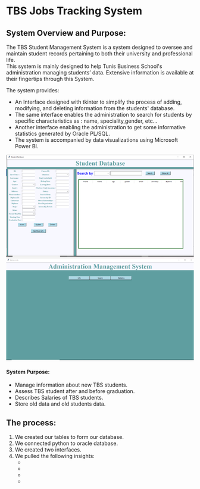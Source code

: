 <H1>TBS Jobs Tracking System </H1>
<h2>System Overview and Purpose:</h2>
<p>The TBS Student Management System is a system designed to oversee and maintain student records pertaining to both their university and professional life. 
<br>
This system is mainly designed to help Tunis Business School's administration 
managing students’ data. Extensive information is available at their 
fingertips through this System.

The system provides:
<ul>
  <li>An Interface designed with tkinter to simplify the process of adding, modifying, and deleting information from the students' database.</li>
  <li>The same interface enables the administration to search for students by specific characteristics as : name, speciality,gender, etc...</li>
  <li>Another interface enabling the administration to get some informative statistics generated by Oracle PL/SQL.</li>
  <li>The system is accompanied by data visualizations using Microsoft Power BI.</li>
</ul>

<img src="st.PNG">
<img src="ad.PNG">

<h4>System Purpose:</h4>
<ul>
  <li>Manage information about new TBS students. </li>
  <li>Assess TBS student after and before graduation.</li>
  <li>Describes Salaries of TBS students.</li>
  <li>Store old data and old students data.</li>
</ul>

<h2>The process:</h2>
<ol>
  <li>We created our tables to form our database.</li>
  <li>We connected python to oracle database.</li>
  <li>We created two interfaces.</li>
  <li>We pulled the following insights:
    <ul>
      <li></li>
      <li></li>
      <li></li>
      <li></li>
    </ul>
  
  </li>
</ol>

